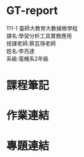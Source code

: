 # GT-report
111-1 臺師大教育大數據微學程<br />
課名:學習分析工具實務應用<br />
授課老師:蔡芸琤老師<br />
姓名:李亮達<br />
系級:電機系2年級<br />
# 課程筆記<br />
# 作業連結<br />
# 專題連結<br />
